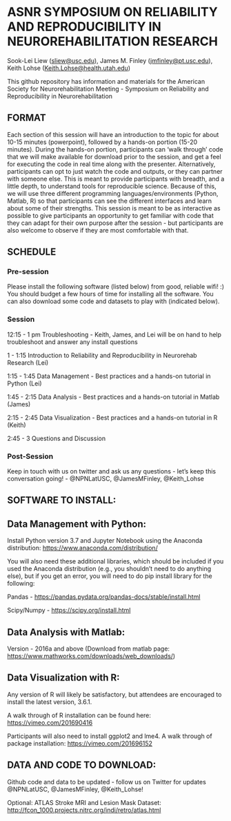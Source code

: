 # ASNR SYMPOSIUM ON RELIABILITY AND REPRODUCIBILITY IN NEUROREHABILITATION RESEARCH

Sook-Lei Liew (sliew@usc.edu), James M. Finley (jmfinley@pt.usc.edu), Keith Lohse (Keith.Lohse@health.utah.edu) 

This github repository has information and materials for the American Society for Neurorehabilitation Meeting - Symposium on Reliability and Reproducibility in Neurorehabilitation

## FORMAT

Each section of this session will have an introduction to the topic for about 10-15 minutes (powerpoint), followed by a hands-on portion (15-20 minutes). During the hands-on portion, participants can ‘walk through’ code that we will make available for download prior to the session, and get a feel for executing the code in real time along with the presenter. Alternatively, participants can opt to just watch the code and outputs, or they can partner with someone else. This is meant to provide participants with breadth, and a little depth, to understand tools for reproducible science. Because of this, we will use three different programming languages/environments (Python, Matlab, R) so that participants can see the different interfaces and learn about some of their strengths. This session is meant to be as interactive as possible to give participants an opportunity to get familiar with code that they can adapt for their own purpose after the session - but participants are also welcome to observe if they are most comfortable with that. 


## SCHEDULE

### Pre-session	
Please install the following software (listed below) from good, reliable wifi! :) You should budget a few hours of time for installing all the software. You can also download some code and datasets to play with (indicated below).

### Session
12:15 - 1 pm	Troubleshooting - Keith, James, and Lei will be on hand to help troubleshoot and answer any install questions

1 - 1:15	Introduction to Reliability and Reproducibility in Neurorehab Research (Lei)

1:15 - 1:45	Data Management - Best practices and a hands-on tutorial in Python (Lei)

1:45 - 2:15	Data Analysis - Best practices and a hands-on tutorial in Matlab (James)

2:15 - 2:45	Data Visualization - Best practices and a hands-on tutorial in R (Keith)

2:45 - 3	Questions and Discussion


### Post-Session
Keep in touch with us on twitter and ask us any questions - let’s keep this conversation going! - @NPNLatUSC, @JamesMFinley, @Keith_Lohse


## SOFTWARE TO INSTALL:

## Data Management with Python:

Install Python version 3.7 and Jupyter Notebook using the Anaconda distribution: https://www.anaconda.com/distribution/

You will also need these additional libraries, which should be included if you used the Anaconda distribution (e.g., you shouldn’t need to do anything else), but if you get an error, you will need to do pip install library for the following:

Pandas - https://pandas.pydata.org/pandas-docs/stable/install.html

Scipy/Numpy - https://scipy.org/install.html


## Data Analysis with Matlab:
Version - 2016a and above (Download from matlab page: https://www.mathworks.com/downloads/web_downloads/)


## Data Visualization with R:
Any version of R will likely be satisfactory, but attendees are encouraged to install the latest version, 3.6.1. 

A walk through of R installation can be found here: https://vimeo.com/201690416

Participants will also need to install ggplot2 and lme4. A walk through of package installation: https://vimeo.com/201696152 


## DATA AND CODE TO DOWNLOAD:

Github code and data to be updated - follow us on Twitter for updates @NPNLatUSC, @JamesMFinley, @Keith_Lohse!

Optional: ATLAS Stroke MRI and Lesion Mask Dataset: http://fcon_1000.projects.nitrc.org/indi/retro/atlas.html
